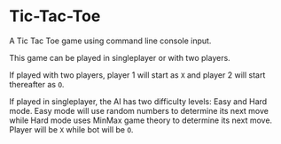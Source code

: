 # Tic-Tac-Toe

A Tic Tac Toe game using command line console input.  

This game can be played in singleplayer or with two players.  

If played with two players, player 1 will start as `X` and player 2 will start thereafter as `O`.  

If played in singleplayer, the AI has two difficulty levels: Easy and Hard mode. Easy mode will use random numbers to determine its next move while Hard mode uses MinMax game theory to determine its next move. Player will be `X` while bot will be `O`.
